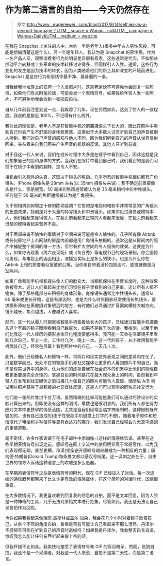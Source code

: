 # 作为第二语言的自拍——今天仍然存在

> 原文:[http://www . eugenewei . com/blog/2017/9/14/self ies-as-a-second-language？UTM _ source = Wanqu . co&UTM _ campaign = Wanqu+Daily&UTM _ medium = website](http://www.eugenewei.com/blog/2017/9/14/selfies-as-a-second-language?utm_source=wanqu.co&utm_campaign=Wanqu+Daily&utm_medium=website)

在我在 Snapchat 上关注的人中，大约一半是老年人(很多中年白人男性风投，可能是想搞清楚这是什么)，另一半是年轻人，我认为是 Snapchat 的原住民。作为一名产品人员，观察消费者行为的明显差异很有意思。这些通常是代沟，不如那些推动平台转移或工业革命的技术转移讨论得多，但同样引人入胜。通常，这些行为变化的发生是因为技术的转变，因为人类随着他们的新工具和改变的环境而进化。Snapchat 是这些行为断层线中最干净、最普遍的一条。

当我给我地址簿上的任何一个人发照片时，这些老家伙不可避免地会回复一些短信，如果他们有点时髦的话，可能会发一个表情符号。如果我给年轻人发一张照片，不可避免地我会收到一张回应自拍。

自从几年前我注意到这一点，我跟踪了几年，现在仍然如此，达到了惊人的一致程度。我说的是接近 100%，不记得有什么例外。

我对此的理论是，老年人不是在智能手机的前置摄像头下长大的，因此在照片中看到自己时会产生不舒服的身体疏离感，这类似于大多数人讨厌听到自己的声音被别人听到。我们对自己声音的感知与他人不同，因为我们听到自己的声音从世界反射回来，夹杂着来自我们用来产生声音的机器的反馈。其他人只听到前者。

对于我这一代人来说，我们在成长过程中大多是在镜子中看到自己，因此这就是我们想象自己的脸和身体的方式。当我们在照片中看到自己时，我们看到的是我们习惯于在镜子中看到的翻转，这令人不安。

相机会引入额外的失真，这取决于镜头的焦距。几乎所有的智能手机相机都有广角镜头。iPhone 摄像头是 28mm 左右(以 35mm 摄像头来说)；我不确定前置摄像头是什么，但是很宽。50 毫米的焦距通常被认为是 35 毫米相机中的中性镜头，任何短于 50 毫米的焦距通常被认为是广角镜头。

关于照相机如何增加十磅的陈词滥调？它指的是电视和电影中非常常见的广角镜头的扭曲效果，特别是对于大量的特写镜头和中景镜头。如果你见过演员或模特本人，他们看起来瘦得惊人。在镜头前看起来正常的人看起来很瘦，在镜头前看起来很瘦的模特看起来营养不良。

对于面部来说不愉快的事情对于空间来说可能是令人愉快的。几乎所有像 Airbnb 或任何房地产上市网站的房屋内部都是用广角镜头拍摄的。通常这是从房间内的照片中捕捉整个房间的唯一方法，但它有扩大空间的令人愉快的效果。这就是为什么，如果你去观看《周六夜现场》或《每日秀》等电视节目的现场录制，你会震惊地发现，与电视上的画面相比，演播室实际上是多么的狭小，也是为什么你在 Airbnb 上租的那套看似宽敞的公寓，当你亲自带着滚轮包抵达时，感觉就像是浴室隔间。

如果广角智能手机相机镜头使人们的脸变大，当相机保持在手臂长度时，这种效果会被夸大。这让人们看起来比他们习惯在镜子里看到的自己更重，这让所有人都不愉快，除了那些尾部分布积极的身体形象。肖像镜头通常比中性镜头长，通常从 85 毫米或更长开始，这是有原因的，也是为什么时尚摄影经常使用长焦镜头，要求摄影师站在离被摄对象很远的地方，有时他们必须通过扩音器向模特大喊方向。镜头越长，焦点越浅，人像越讨人喜欢。

然而，这一代从婴儿时期就被智能手机指着脸长大的孩子，已经通过智能手机摄像头这个有趣的镜子眼睛看到自己数百次，如果不是数千次的话。我推测，以至于他们比我这一代人经历的摄影身体异化程度要低得多。我可能一天会在浴室镜子里看到几次自己，早上一次，工作时几次，晚上一次。这一代的孩子，从小就用智能手机武装自己，经常在屏幕上看到照片中的自己，一天几十次。

此外，他们已经像名人和模特一样，将照片和现实世界表现之间的差异内在化了。只是数学而已。无处不在的智能手机和社交媒体让更多的人看到照片中的自己，而不是现实世界中的身体。认为他们的虚拟自我在社会资本的积累中比他们的物理自我更重要是完全合理的。掌握自拍的时间是花在最大观众身上的时间，虽然看到年轻人在发布到社交媒体之前拍摄几十张自己的照片可能令人震惊，但随后 A/B 测试哪些照片获得了最积极的社交媒体反馈，这是人们可以预测的同性恋社交行为。

他们说一张照片胜过千言万语。虽然精确的比率可能是我们可以通过巧妙设计的实验计算出来的，但即使没有这样的测试，乘数也是很明显的。我们所有人都在努力应对文本中更狭窄的情感范围，尤其是当我们经常面临字符限制时，这种限制既有强加的，也有自己造成的(由于在智能手机键盘上打字的不便)。随着电子邮件和短信取代了电话和手写信件等更具表达力的媒介，我们发现自己经常会为无意中遇到的事情道歉。

毫不奇怪，许多作家诉诸于在电子邮件中添加像=)这样的情感修饰语。甚至在这些早期表情符号出现之前，感叹号在网上交流中的使用明显高于常规写作，以免我们表现得无聊，甚至更糟，冷漠(完全避开感叹号越来越成为一种相反的力量；唐纳德·特朗普(Donald Trump)每条推文都以感叹号结尾，这一讽刺之处在于，自由世界的领导人诉诸这种语言上的吹嘘是多么愚蠢。

在早期的表情符号之后是表情符号的时代，现在 GIF 已经进入了对话。每一次连续的通信趋势都带来了比文本更有效的情感载体，在这个简短的对话时代，压缩很重要。

在大多数情况下，我更喜欢收到回复我的信息的自拍，而不是文本回复，因为人脸是一种神奇的工具，几乎无法对原始文本进行抽象。尽管如此，我还是无法让自己发自拍作为回应。

也许如果我看起来像瑞恩·高斯林或盖尔·加朵，我会花几个小时对着镜子欣赏自己，从各个不同的角度自拍，看看是否有可能让自己看起来不那么漂亮。丹泽尔·华盛顿有可能在听到自己的声音时退缩吗？如果我是丹泽尔，我会整天自言自语，惊叹我怎么能让任何东西听起来像上帝的话。

但我怀疑不止如此。我愉快地接受了表情符号和 GIF 的盲目暗示。然而，说到自拍，我还不是一个采纳者。对我这一代人来说，自拍不是第二天性，而是第二语言。